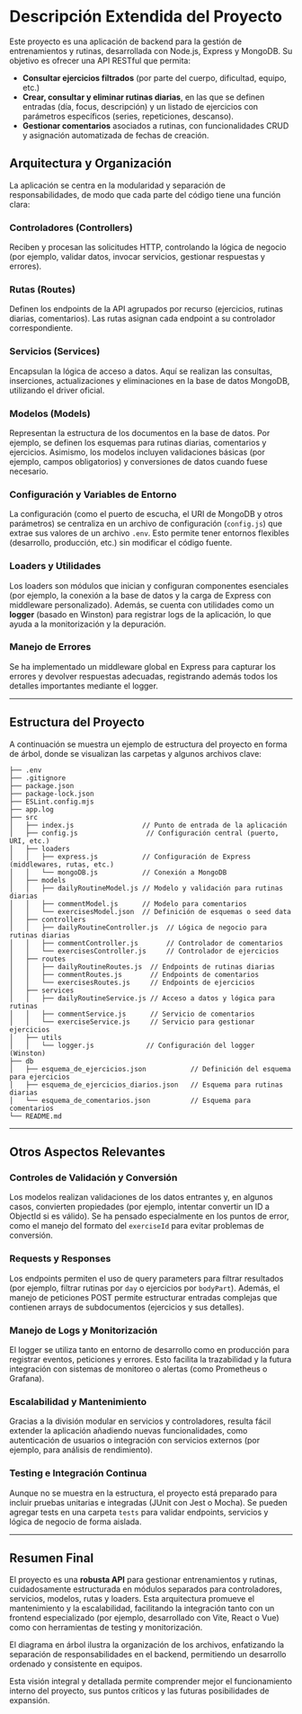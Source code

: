 # Descripción Extendida del Proyecto

Este proyecto es una aplicación de backend para la gestión de entrenamientos y rutinas, desarrollada con Node.js, Express y MongoDB. Su objetivo es ofrecer una API RESTful que permita:

- **Consultar ejercicios filtrados** (por parte del cuerpo, dificultad, equipo, etc.)
- **Crear, consultar y eliminar rutinas diarias**, en las que se definen entradas (día, focus, descripción) y un listado de ejercicios con parámetros específicos (series, repeticiones, descanso).
- **Gestionar comentarios** asociados a rutinas, con funcionalidades CRUD y asignación automatizada de fechas de creación.

## Arquitectura y Organización

La aplicación se centra en la modularidad y separación de responsabilidades, de modo que cada parte del código tiene una función clara:

### Controladores (Controllers)

Reciben y procesan las solicitudes HTTP, controlando la lógica de negocio (por ejemplo, validar datos, invocar servicios, gestionar respuestas y errores).

### Rutas (Routes)

Definen los endpoints de la API agrupados por recurso (ejercicios, rutinas diarias, comentarios). Las rutas asignan cada endpoint a su controlador correspondiente.

### Servicios (Services)

Encapsulan la lógica de acceso a datos. Aquí se realizan las consultas, inserciones, actualizaciones y eliminaciones en la base de datos MongoDB, utilizando el driver oficial.

### Modelos (Models)

Representan la estructura de los documentos en la base de datos. Por ejemplo, se definen los esquemas para rutinas diarias, comentarios y ejercicios.
Asimismo, los modelos incluyen validaciones básicas (por ejemplo, campos obligatorios) y conversiones de datos cuando fuese necesario.

### Configuración y Variables de Entorno

La configuración (como el puerto de escucha, el URI de MongoDB y otros parámetros) se centraliza en un archivo de configuración (`config.js`) que extrae sus valores de un archivo `.env`. Esto permite tener entornos flexibles (desarrollo, producción, etc.) sin modificar el código fuente.

### Loaders y Utilidades

Los loaders son módulos que inician y configuran componentes esenciales (por ejemplo, la conexión a la base de datos y la carga de Express con middleware personalizado).
Además, se cuenta con utilidades como un **logger** (basado en Winston) para registrar logs de la aplicación, lo que ayuda a la monitorización y la depuración.

### Manejo de Errores

Se ha implementado un middleware global en Express para capturar los errores y devolver respuestas adecuadas, registrando además todos los detalles importantes mediante el logger.

---

## Estructura del Proyecto

A continuación se muestra un ejemplo de estructura del proyecto en forma de árbol, donde se visualizan las carpetas y algunos archivos clave:

```plaintext
├── .env
├── .gitignore
├── package.json
├── package-lock.json
├── ESLint.config.mjs
├── app.log
├── src
│   ├── index.js                 // Punto de entrada de la aplicación
│   ├── config.js                 // Configuración central (puerto, URI, etc.)
│   ├── loaders
│   │   ├── express.js           // Configuración de Express (middlewares, rutas, etc.)
│   │   └── mongoDB.js           // Conexión a MongoDB
│   ├── models
│   │   ├── dailyRoutineModel.js // Modelo y validación para rutinas diarias
│   │   ├── commentModel.js      // Modelo para comentarios
│   │   └── exercisesModel.json  // Definición de esquemas o seed data
│   ├── controllers
│   │   ├── dailyRoutineController.js  // Lógica de negocio para rutinas diarias
│   │   ├── commentController.js       // Controlador de comentarios
│   │   └── exercisesController.js     // Controlador de ejercicios
│   ├── routes
│   │   ├── dailyRoutineRoutes.js  // Endpoints de rutinas diarias
│   │   ├── commentRoutes.js       // Endpoints de comentarios
│   │   └── exercisesRoutes.js     // Endpoints de ejercicios
│   ├── services
│   │   ├── dailyRoutineService.js // Acceso a datos y lógica para rutinas
│   │   ├── commentService.js      // Servicio de comentarios
│   │   └── exerciseService.js     // Servicio para gestionar ejercicios
│   ├── utils
│   │   └── logger.js             // Configuración del logger (Winston)
├── db
│   ├── esquema_de_ejercicios.json           // Definición del esquema para ejercicios
│   ├── esquema_de_ejercicios_diarios.json   // Esquema para rutinas diarias
│   └── esquema_de_comentarios.json          // Esquema para comentarios
└── README.md
```

---

## Otros Aspectos Relevantes

### Controles de Validación y Conversión

Los modelos realizan validaciones de los datos entrantes y, en algunos casos, convierten propiedades (por ejemplo, intentar convertir un ID a ObjectId si es válido). Se ha pensado especialmente en los puntos de error, como el manejo del formato del `exerciseId` para evitar problemas de conversión.

### Requests y Responses

Los endpoints permiten el uso de query parameters para filtrar resultados (por ejemplo, filtrar rutinas por `day` o ejercicios por `bodyPart`). Además, el manejo de peticiones POST permite estructurar entradas complejas que contienen arrays de subdocumentos (ejercicios y sus detalles).

### Manejo de Logs y Monitorización

El logger se utiliza tanto en entorno de desarrollo como en producción para registrar eventos, peticiones y errores. Esto facilita la trazabilidad y la futura integración con sistemas de monitoreo o alertas (como Prometheus o Grafana).

### Escalabilidad y Mantenimiento

Gracias a la división modular en servicios y controladores, resulta fácil extender la aplicación añadiendo nuevas funcionalidades, como autenticación de usuarios o integración con servicios externos (por ejemplo, para análisis de rendimiento).

### Testing e Integración Continua

Aunque no se muestra en la estructura, el proyecto está preparado para incluir pruebas unitarias e integradas (JUnit con Jest o Mocha). Se pueden agregar tests en una carpeta `tests` para validar endpoints, servicios y lógica de negocio de forma aislada.

---

## Resumen Final

El proyecto es una **robusta API** para gestionar entrenamientos y rutinas, cuidadosamente estructurada en módulos separados para controladores, servicios, modelos, rutas y loaders. Esta arquitectura promueve el mantenimiento y la escalabilidad, facilitando la integración tanto con un frontend especializado (por ejemplo, desarrollado con Vite, React o Vue) como con herramientas de testing y monitorización.

El diagrama en árbol ilustra la organización de los archivos, enfatizando la separación de responsabilidades en el backend, permitiendo un desarrollo ordenado y consistente en equipos.

Esta visión integral y detallada permite comprender mejor el funcionamiento interno del proyecto, sus puntos críticos y las futuras posibilidades de expansión.

